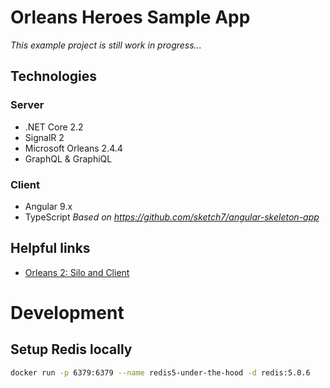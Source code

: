 # Orleans Heroes Sample App
*This example project is still work in progress...*

## Technologies

### Server
- .NET Core 2.2
- SignalR 2
- Microsoft Orleans 2.4.4
- GraphQL & GraphiQL

### Client
- Angular 9.x
- TypeScript
*Based on https://github.com/sketch7/angular-skeleton-app*


## Helpful links
- [Orleans 2: Silo and Client](Https://dotnet.github.io/orleans/Documentation/Getting-Started-With-Orleans/Running-the-Application.html)


# Development

## Setup Redis locally

```bash
docker run -p 6379:6379 --name redis5-under-the-hood -d redis:5.0.6
```